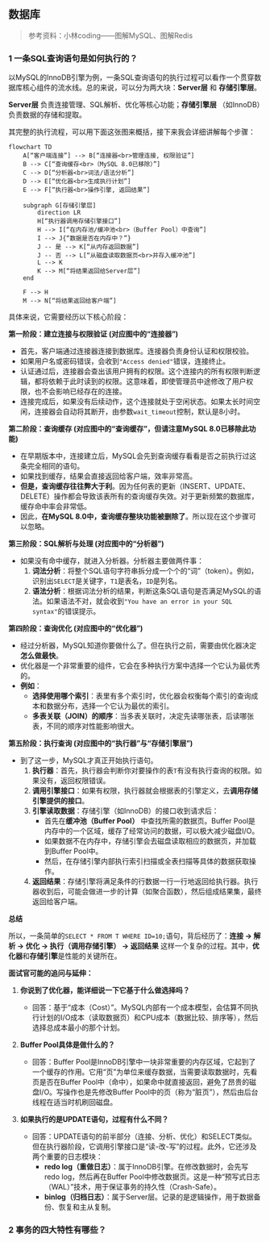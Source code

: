 ## 数据库

> 参考资料：小林coding——图解MySQL、图解Redis

### 1 一条SQL查询语句是如何执行的？

以MySQL的InnoDB引擎为例，一条SQL查询语句的执行过程可以看作一个贯穿数据库核心组件的流水线。总的来说，可以分为两大块：**Server层** 和 **存储引擎层**。

**Server层** 负责连接管理、SQL解析、优化等核心功能；**存储引擎层** （如InnoDB）负责数据的存储和提取。

其完整的执行流程，可以用下面这张图来概括，接下来我会详细讲解每个步骤：

```mermaid
flowchart TD
    A[“客户端连接”] --> B[“连接器<br>管理连接, 权限验证”]
    B --> C[“查询缓存<br>（MySQL 8.0已移除）”]
    C --> D[“分析器<br>词法/语法分析”]
    D --> E[“优化器<br>生成执行计划”]
    E --> F[“执行器<br>操作引擎, 返回结果”]
  
    subgraph G[存储引擎层]
        direction LR
        H[“执行器调用存储引擎接口”]
        H --> I[“在内存池/缓冲池<br>（Buffer Pool）中查询”]
        I --> J{“数据是否在内存中？”}
        J -- 是 --> K[“从内存返回数据”]
        J -- 否 --> L[“从磁盘读取数据页<br>并存入缓冲池”]
        L --> K
        K --> M[“将结果返回给Server层”]
    end

    F --> H
    M --> N[“将结果返回给客户端”]
```

具体来说，它需要经历以下核心阶段：

**第一阶段：建立连接与权限验证 (对应图中的“连接器”)**

- 首先，客户端通过连接器连接到数据库。连接器负责身份认证和权限校验。
- 如果用户名或密码错误，会收到`"Access denied"`错误，连接终止。
- 认证通过后，连接器会查出该用户拥有的权限。这个连接内的所有权限判断逻辑，都将依赖于此时读到的权限。这意味着，即使管理员中途修改了用户权限，也不会影响已经存在的连接。
- 连接完成后，如果没有后续动作，这个连接就处于空闲状态。如果太长时间空闲，连接器会自动将其断开，由参数`wait_timeout`控制，默认是8小时。

**第二阶段：查询缓存 (对应图中的“查询缓存”，但请注意MySQL 8.0已移除此功能)**

- 在早期版本中，连接建立后，MySQL会先到查询缓存看看是否之前执行过这条完全相同的语句。
- 如果找到缓存，结果会直接返回给客户端，效率非常高。
- **但是，查询缓存往往弊大于利**。因为任何表的更新（INSERT、UPDATE、DELETE）操作都会导致该表所有的查询缓存失效。对于更新频繁的数据库，缓存命中率会非常低。
- 因此，**在MySQL 8.0中，查询缓存整块功能被删除了**。所以现在这个步骤可以忽略。

**第三阶段：SQL解析与处理 (对应图中的“分析器”)**

- 如果没有命中缓存，就进入分析器。分析器主要做两件事：
    1.  **词法分析**：将整个SQL语句字符串拆分成一个个的“词”（token）。例如，识别出`SELECT`是关键字，`T1`是表名，`ID`是列名。
    2.  **语法分析**：根据词法分析的结果，判断这条SQL语句是否满足MySQL的语法。如果语法不对，就会收到`"You have an error in your SQL syntax"`的错误提示。

**第四阶段：查询优化 (对应图中的“优化器”)**

- 经过分析器，MySQL知道你要做什么了。但在执行之前，需要由优化器决定**怎么做最快**。
- 优化器是一个非常重要的组件，它会在多种执行方案中选择一个它认为最优秀的。
- **例如**：
    - **选择使用哪个索引**：表里有多个索引时，优化器会权衡每个索引的查询成本和数据分布，选择一个它认为最优的索引。
    - **多表关联（JOIN）的顺序**：当多表关联时，决定先读哪张表，后读哪张表，不同的顺序对性能影响很大。

**第五阶段：执行查询 (对应图中的“执行器”与“存储引擎层”)**

- 到了这一步，MySQL才真正开始执行语句。
    1.  **执行器**：首先，执行器会判断你对要操作的表`T`有没有执行查询的权限。如果没有，返回权限错误。
    2.  **调用引擎接口**：如果有权限，执行器就会根据表的引擎定义，去**调用存储引擎提供的接口**。
    3.  **引擎读取数据**：存储引擎（如InnoDB）的接口收到请求后：
        - 首先在**缓冲池（Buffer Pool）** 中查找所需的数据页。Buffer Pool是内存中的一个区域，缓存了经常访问的数据，可以极大减少磁盘I/O。
        - 如果数据不在内存中，存储引擎会去磁盘读取相应的数据页，并加载到Buffer Pool中。
        - 然后，在存储引擎内部执行索引扫描或全表扫描等具体的数据获取操作。
    4.  **返回结果**：存储引擎将满足条件的行数据一行一行地返回给执行器。执行器收到后，可能会做进一步的计算（如聚合函数），然后组成结果集，最终返回给客户端。

**总结**

所以，一条简单的`SELECT * FROM T WHERE ID=10;`语句，背后经历了：**连接 -> 解析 -> 优化 -> 执行（调用存储引擎） -> 返回结果** 这样一个复杂的过程。其中，**优化器**和**存储引擎**是性能的关键所在。

**面试官可能的追问与延伸：**

1.  **你说到了优化器，能详细说一下它基于什么做选择吗？**
    - 回答：基于“成本（Cost）”。MySQL内部有一个成本模型，会估算不同执行计划的I/O成本（读取数据页）和CPU成本（数据比较、排序等），然后选择总成本最小的那个计划。

2.  **Buffer Pool具体是做什么的？**
    - 回答：Buffer Pool是InnoDB引擎中一块非常重要的内存区域，它起到了一个缓存的作用。它用“页”为单位来缓存数据，当需要读取数据时，先看页是否在Buffer Pool中（命中），如果命中就直接返回，避免了昂贵的磁盘I/O。写操作也是先修改Buffer Pool中的页（称为“脏页”），然后由后台线程在适当时机刷回磁盘。

3.  **如果执行的是UPDATE语句，过程有什么不同？**
    - 回答：UPDATE语句的前半部分（连接、分析、优化）和SELECT类似。但在执行器阶段，它调用引擎接口是“读-改-写”的过程。此外，它还涉及两个重要的日志模块：
        - **redo log（重做日志）**：属于InnoDB引擎。在修改数据时，会先写redo log，然后再在Buffer Pool中修改数据页。这是一种“预写式日志（WAL）”技术，用于保证事务的持久性（Crash-Safe）。
        - **binlog（归档日志）**：属于Server层。记录的是逻辑操作，用于数据备份、恢复和主从复制。



### 2 事务的四大特性有哪些？